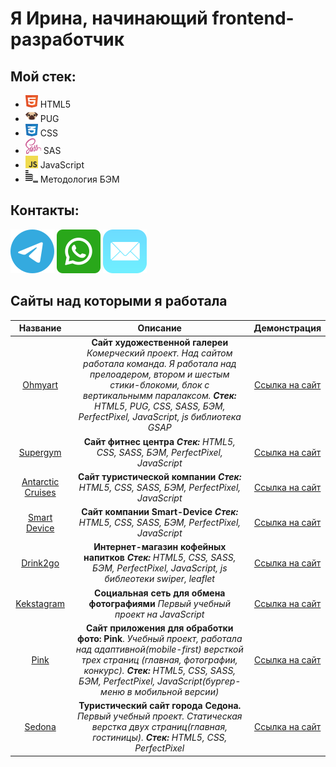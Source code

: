 # Я Ирина, начинающий frontend-разработчик

## Мой стек:
  - <img src="img/html.svg" height="20" width="20" alt="HTML5"/> HTML5
  - <img src="img/pug.svg" height="20" width="20" alt="PUG"/> PUG
  - <img src="img/css.svg" height="20" width="20" alt="CSS"/> CSS
  - <img src="img/sass.svg" height="25" width="25" alt="SASS"/> SAS
  - <img src="img/javascript.svg" height="20" width="20" alt="JavaScript"/> JavaScript
  - <img src="img/bem.svg" height="20" width="20" alt="БЭМ"/> Методология БЭМ

## Контакты: 
[![Telegram](img/telegram.svg)](https://msng.link/o?IrinaSitnikovaTula=tg) [![WhatsApp](img/whatsapp.svg)](https://msng.link/o?79207409910=wa) [![Mail](img/mail.svg)](mailto:irina_sit88@mail)


## Сайты над которыми я работала
Название | Описание | Демонстрация
:-:|:-:|:-:
[Ohmyart](https://github.com/SitnikovaIrina/ohmyart)| __Сайт художественной галереи__ _Комерческий проект. Над сайтом работала команда. Я работала над прелоадером, втором и шестым стики-блокоми, блок с вертикальнымм паралаксом. **Стек:** HTML5, PUG, CSS, SASS, БЭМ, PerfectPixel, JavaScript, js библиотека GSAP_|[Ссылка на сайт](https://sitnikovairina.github.io/ohmyart/)
[Supergym](https://github.com/SitnikovaIrina/supergym)| __Сайт фитнес центра__ _**Стек:** HTML5, CSS, SASS, БЭМ, PerfectPixel, JavaScript_ | [Ссылка на сайт](https://sitnikovairina.github.io/supergym/)
[Antarctic Cruises](https://github.com/SitnikovaIrina/antarctic-cruises)| __Сайт туристической компании__ _**Стек:** HTML5, CSS, SASS, БЭМ, PerfectPixel, JavaScript_ |[Ссылка на сайт](https://sitnikovairina.github.io/antarctic-cruises/)
[Smart Device](https://github.com/SitnikovaIrina/smart-device)| __Сайт компании Smart-Device__ _**Стек:** HTML5, CSS, SASS, БЭМ, PerfectPixel, JavaScript_ |[Ссылка на сайт](https://sitnikovairina.github.io/smart-device/)
[Drink2go](https://github.com/SitnikovaIrina/drink2go)| __Интернет-магазин кофейных напитков__ _**Стек:** HTML5, CSS, SASS, БЭМ, PerfectPixel, JavaScript, js библеотеки swiper, leaflet_  |[Ссылка на сайт](https://sitnikovairina.github.io/drink2go/)
[Kekstagram](https://github.com/SitnikovaIrina/kekstagram)| __Социальная сеть для обмена фотографиями__ _Первый учебный проект на JavaScript_ | [Ссылка на сайт](https://sitnikovairina.github.io/kekstagram/)
[Pink](https://github.com/SitnikovaIrina/pink) | __Сайт приложения для обработки фото: Pink__. _Учебный проект, работала над адаптивной(mobile-first) версткой трех страниц (главная, фотографии, конкурс). **Стек:** HTML5, CSS, SASS, БЭМ, PerfectPixel, JavaScript(бургер-меню в мобильной версии)_| [Ссылка на сайт](https://sitnikovairina.github.io/pink/)
[Sedona](https://github.com/SitnikovaIrina/sedona) | __Туристический сайт города Седона.__ _Первый учебный проект. Статическая верстка двух страниц(главная, гостиницы). **Стек:** HTML5, CSS, PerfectPixel_ | [Ссылка на сайт](https://sitnikovairina.github.io/sedona/)
